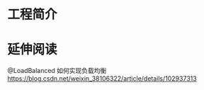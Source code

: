 # 工程简介



# 延伸阅读

 @LoadBalanced 如何实现负载均衡
https://blog.csdn.net/weixin_38106322/article/details/102937313
